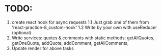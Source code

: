 # TODO:

1. create react hook for async requests
   1.1 Just grab one of them from 'react-practice-8_custom-hook'
   1.2 Write by your own with useReducer (optional)
2. Write services: quotes & comments with static methods: getAllQuotes, getOneQuote, addQuote, addComment, getAllComments,
3. Update render for above tasks
